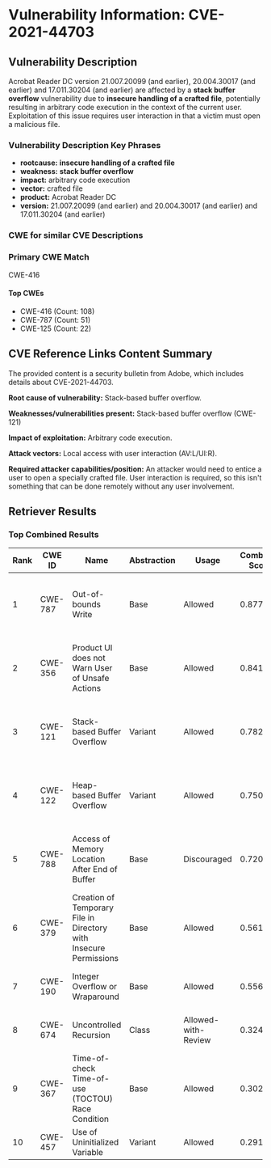 # Vulnerability Information: CVE-2021-44703

## Vulnerability Description
Acrobat Reader DC version 21.007.20099 (and earlier), 20.004.30017 (and earlier) and 17.011.30204 (and earlier) are affected by a **stack buffer overflow** vulnerability due to **insecure handling of a crafted file**, potentially resulting in arbitrary code execution in the context of the current user. Exploitation of this issue requires user interaction in that a victim must open a malicious file.

### Vulnerability Description Key Phrases
- **rootcause:** **insecure handling of a crafted file**
- **weakness:** **stack buffer overflow**
- **impact:** arbitrary code execution
- **vector:** crafted file
- **product:** Acrobat Reader DC
- **version:** 21.007.20099 (and earlier) and 20.004.30017 (and earlier) and 17.011.30204 (and earlier)

### CWE for similar CVE Descriptions
### Primary CWE Match
CWE-416

#### Top CWEs
- CWE-416 (Count: 108)
- CWE-787 (Count: 51)
- CWE-125 (Count: 22)

## CVE Reference Links Content Summary
The provided content is a security bulletin from Adobe, which includes details about CVE-2021-44703.

**Root cause of vulnerability:** Stack-based buffer overflow.

**Weaknesses/vulnerabilities present:** Stack-based buffer overflow (CWE-121)

**Impact of exploitation:** Arbitrary code execution.

**Attack vectors:**  Local access with user interaction (AV:L/UI:R).

**Required attacker capabilities/position:** An attacker would need to entice a user to open a specially crafted file. User interaction is required, so this isn't something that can be done remotely without any user involvement.

## Retriever Results

### Top Combined Results

| Rank | CWE ID | Name | Abstraction | Usage | Combined Score | Retrievers | Individual Scores |
|------|--------|------|-------------|-------|---------------|------------|-------------------|
| 1 | CWE-787 | Out-of-bounds Write | Base | Allowed | 0.8773 | dense, sparse, graph | dense: 0.558, sparse: 0.663, graph: 0.612 |
| 2 | CWE-356 | Product UI does not Warn User of Unsafe Actions | Base | Allowed | 0.8411 | dense, sparse, graph | dense: 0.539, sparse: 0.663, graph: 0.536 |
| 3 | CWE-121 | Stack-based Buffer Overflow | Variant | Allowed | 0.7821 | dense, sparse, graph | dense: 0.574, sparse: 0.637, graph: 0.547 |
| 4 | CWE-122 | Heap-based Buffer Overflow | Variant | Allowed | 0.7502 | dense, sparse, graph | dense: 0.551, sparse: 0.598, graph: 0.545 |
| 5 | CWE-788 | Access of Memory Location After End of Buffer | Base | Discouraged | 0.7209 | dense, sparse, graph | dense: 0.586, sparse: 0.834, graph: 0.618 |
| 6 | CWE-379 | Creation of Temporary File in Directory with Insecure Permissions | Base | Allowed | 0.5617 | dense, sparse | dense: 0.515, sparse: 0.532 |
| 7 | CWE-190 | Integer Overflow or Wraparound | Base | Allowed | 0.5568 | dense, sparse | dense: 0.535, sparse: 0.505 |
| 8 | CWE-674 | Uncontrolled Recursion | Class | Allowed-with-Review | 0.3246 | dense, sparse | dense: 0.534, sparse: 0.499 |
| 9 | CWE-367 | Time-of-check Time-of-use (TOCTOU) Race Condition | Base | Allowed | 0.3022 | sparse | sparse: 0.528 |
| 10 | CWE-457 | Use of Uninitialized Variable | Variant | Allowed | 0.2917 | sparse | sparse: 0.552 |


